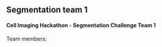 ## Segmentation team 1

#### Cell Imaging Hackathon - Segmentation Challenge Team 1

Team members:

